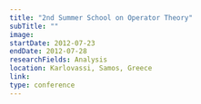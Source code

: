 ```yaml
---
title: "2nd Summer School on Operator Theory"
subTitle: ""
image:
startDate: 2012-07-23
endDate: 2012-07-28
researchFields: Analysis
location: Karlovassi, Samos, Greece
link: 
type: conference
---
```

